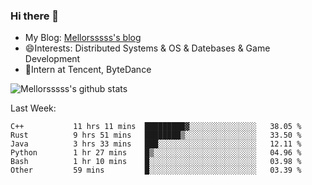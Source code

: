 ### Hi there 👋

- My Blog: [Mellorsssss's blog](https://mellorsssss.com/)
- 😄Interests: Distributed Systems & OS & Datebases & Game Development
- 🤔Intern at Tencent, ByteDance


![Mellorsssss's github stats](https://github-readme-stats.vercel.app/api?username=Mellorsssss&show_icons=true&theme=radical)

<!-- ![Top Langs](https://github-readme-stats.vercel.app/api/top-langs/?username=anuraghazra&hide=javascript,html,typescript,css,glsl) -->

<!--
**Mellorsssss/Mellorsssss** is a ✨ _special_ ✨ repository because its `README.md` (this file) appears on your GitHub profile.

Here are some ideas to get you started:

- 🔭 I’m currently working on ...
- 🌱 I’m currently learning ...
- 👯 I’m looking to collaborate on ...
- 🤔 I’m looking for help with ...
- 💬 Ask me about ...
- 📫 How to reach me: ...
- 😄 Pronouns: ...
- ⚡ Fun fact: ...
-->

Last Week:
<!--START_SECTION:waka-->

```text
C++           11 hrs 11 mins  █████████▓░░░░░░░░░░░░░░░   38.05 %
Rust          9 hrs 51 mins   ████████▒░░░░░░░░░░░░░░░░   33.50 %
Java          3 hrs 33 mins   ███░░░░░░░░░░░░░░░░░░░░░░   12.11 %
Python        1 hr 27 mins    █▒░░░░░░░░░░░░░░░░░░░░░░░   04.96 %
Bash          1 hr 10 mins    █░░░░░░░░░░░░░░░░░░░░░░░░   03.98 %
Other         59 mins         █░░░░░░░░░░░░░░░░░░░░░░░░   03.39 %
```

<!--END_SECTION:waka-->
